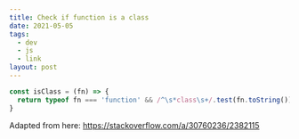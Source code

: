 ```yaml
---
title: Check if function is a class
date: 2021-05-05
tags:
  - dev
  - js
  - link
layout: post
---
```


```js
const isClass = (fn) => {
  return typeof fn === 'function' && /^\s*class\s+/.test(fn.toString());
}
```

Adapted from here: https://stackoverflow.com/a/30760236/2382115

